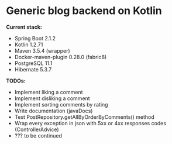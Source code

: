 # Generic blog backend on Kotlin

**Current stack:**
* Spring Boot 2.1.2
* Kotlin 1.2.71
* Maven 3.5.4 (wrapper)
* Docker-maven-plugin 0.28.0 (fabric8)
* PostgreSQL 11.1
* Hibernate 5.3.7

**TODOs:**
* Implement liking a comment
* Implement disliking a comment
* Implement sorting comments by rating
* Write documentation (javaDocs)
* Test PostRepository.getAllByOrderByComments() method
* Wrap every exception in json with 5xx or 4xx responses codes (ControllerAdvice)
* ??? to be continued